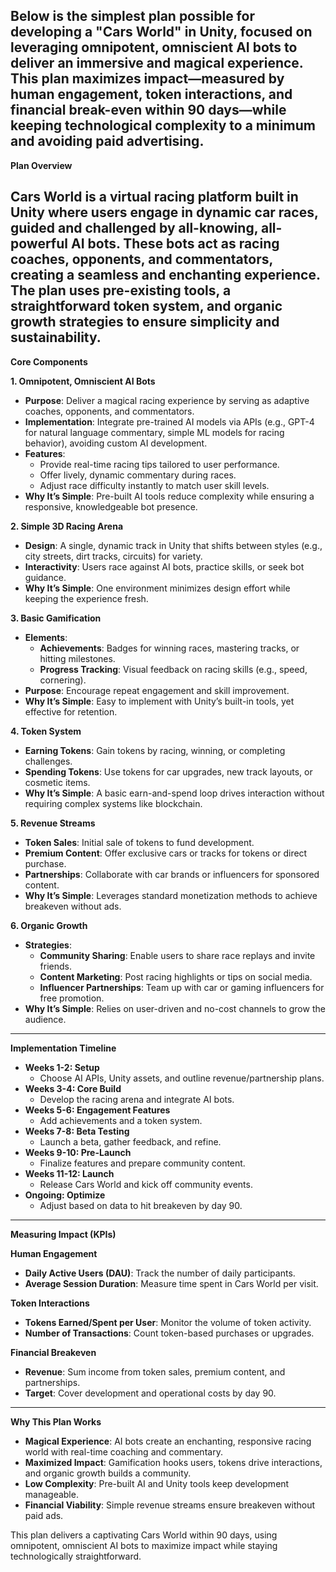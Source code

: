 Below is the simplest plan possible for developing a "Cars World" in Unity, focused on leveraging omnipotent, omniscient AI bots to deliver an immersive and magical experience. This plan maximizes impact—measured by human engagement, token interactions, and financial break-even within 90 days—while keeping technological complexity to a minimum and avoiding paid advertising.  
---

**Plan Overview**

Cars World is a virtual racing platform built in Unity where users engage in dynamic car races, guided and challenged by all-knowing, all-powerful AI bots. These bots act as racing coaches, opponents, and commentators, creating a seamless and enchanting experience. The plan uses pre-existing tools, a straightforward token system, and organic growth strategies to ensure simplicity and sustainability.  
---

**Core Components**

**1\. Omnipotent, Omniscient AI Bots**

* **Purpose**: Deliver a magical racing experience by serving as adaptive coaches, opponents, and commentators.  
* **Implementation**: Integrate pre-trained AI models via APIs (e.g., GPT-4 for natural language commentary, simple ML models for racing behavior), avoiding custom AI development.  
* **Features**:  
  * Provide real-time racing tips tailored to user performance.  
  * Offer lively, dynamic commentary during races.  
  * Adjust race difficulty instantly to match user skill levels.  
* **Why It’s Simple**: Pre-built AI tools reduce complexity while ensuring a responsive, knowledgeable bot presence.

**2\. Simple 3D Racing Arena**

* **Design**: A single, dynamic track in Unity that shifts between styles (e.g., city streets, dirt tracks, circuits) for variety.  
* **Interactivity**: Users race against AI bots, practice skills, or seek bot guidance.  
* **Why It’s Simple**: One environment minimizes design effort while keeping the experience fresh.

**3\. Basic Gamification**

* **Elements**:  
  * **Achievements**: Badges for winning races, mastering tracks, or hitting milestones.  
  * **Progress Tracking**: Visual feedback on racing skills (e.g., speed, cornering).  
* **Purpose**: Encourage repeat engagement and skill improvement.  
* **Why It’s Simple**: Easy to implement with Unity’s built-in tools, yet effective for retention.

**4\. Token System**

* **Earning Tokens**: Gain tokens by racing, winning, or completing challenges.  
* **Spending Tokens**: Use tokens for car upgrades, new track layouts, or cosmetic items.  
* **Why It’s Simple**: A basic earn-and-spend loop drives interaction without requiring complex systems like blockchain.

**5\. Revenue Streams**

* **Token Sales**: Initial sale of tokens to fund development.  
* **Premium Content**: Offer exclusive cars or tracks for tokens or direct purchase.  
* **Partnerships**: Collaborate with car brands or influencers for sponsored content.  
* **Why It’s Simple**: Leverages standard monetization methods to achieve breakeven without ads.

**6\. Organic Growth**

* **Strategies**:  
  * **Community Sharing**: Enable users to share race replays and invite friends.  
  * **Content Marketing**: Post racing highlights or tips on social media.  
  * **Influencer Partnerships**: Team up with car or gaming influencers for free promotion.  
* **Why It’s Simple**: Relies on user-driven and no-cost channels to grow the audience.

---

**Implementation Timeline**

* **Weeks 1-2: Setup**  
  * Choose AI APIs, Unity assets, and outline revenue/partnership plans.  
* **Weeks 3-4: Core Build**  
  * Develop the racing arena and integrate AI bots.  
* **Weeks 5-6: Engagement Features**  
  * Add achievements and a token system.  
* **Weeks 7-8: Beta Testing**  
  * Launch a beta, gather feedback, and refine.  
* **Weeks 9-10: Pre-Launch**  
  * Finalize features and prepare community content.  
* **Weeks 11-12: Launch**  
  * Release Cars World and kick off community events.  
* **Ongoing: Optimize**  
  * Adjust based on data to hit breakeven by day 90\.

---

**Measuring Impact (KPIs)**

**Human Engagement**

* **Daily Active Users (DAU)**: Track the number of daily participants.  
* **Average Session Duration**: Measure time spent in Cars World per visit.

**Token Interactions**

* **Tokens Earned/Spent per User**: Monitor the volume of token activity.  
* **Number of Transactions**: Count token-based purchases or upgrades.

**Financial Breakeven**

* **Revenue**: Sum income from token sales, premium content, and partnerships.  
* **Target**: Cover development and operational costs by day 90\.

---

**Why This Plan Works**

* **Magical Experience**: AI bots create an enchanting, responsive racing world with real-time coaching and commentary.  
* **Maximized Impact**: Gamification hooks users, tokens drive interactions, and organic growth builds a community.  
* **Low Complexity**: Pre-built AI and Unity tools keep development manageable.  
* **Financial Viability**: Simple revenue streams ensure breakeven without paid ads.

This plan delivers a captivating Cars World within 90 days, using omnipotent, omniscient AI bots to maximize impact while staying technologically straightforward.  
